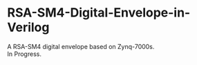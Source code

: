 # RSA-SM4-Digital-Envelope-in-Verilog
A RSA-SM4 digital envelope based on Zynq-7000s.  
In Progress.
